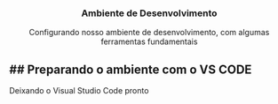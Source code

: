 <h3 align="center">Ambiente de Desenvolvimento</h3>
<p align="center">
  Configurando nosso ambiente de desenvolvimento, com algumas ferramentas fundamentais
</p>

## ## Preparando o ambiente com o VS CODE
Deixando o Visual Studio Code pronto

